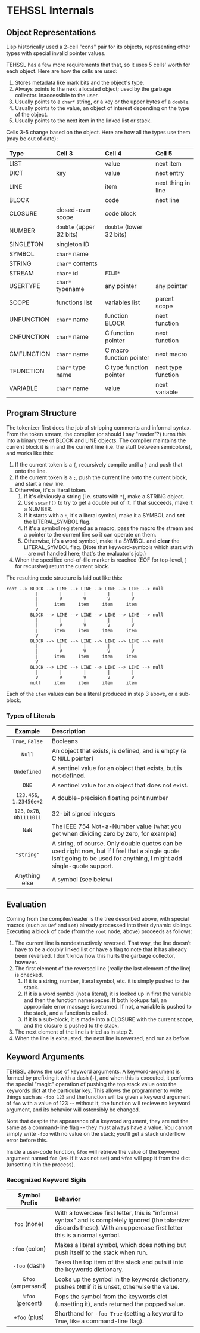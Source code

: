 # TEHSSL Internals

## Object Representations

Lisp historically used a 2-cell "cons" pair for its objects, representing other types with special invalid pointer values.

TEHSSL has a few more requirements that that, so it uses 5 cells' worth for each object. Here are how the cells are used:

1. Stores metadata like mark bits and the object's type.
2. Always points to the next allocated object; used by the garbage collector. Inaccessible to the user.
3. Usually points to a `char*` string, or a key or the upper bytes of a `double`.
4. Usually points to the value, an object of interest depending on the type of the object.
5. Usually points to the next item in the linked list or stack.

Cells 3-5 change based on the object. Here are how all the types use them (may be out of date):

| Type       | Cell 3                   | Cell 4                   | Cell 5             |
|:---------- |:------------------------ |:------------------------ |:------------------ |
| LIST       |                          | value                    | next item          |
| DICT       | key                      | value                    | next entry         |
| LINE       |                          | item                     | next thing in line |
| BLOCK      |                          | code                     | next line          |
| CLOSURE    | closed-over scope        | code block               |                    |
| NUMBER     | `double` (upper 32 bits) | `double` (lower 32 bits) |                    |
| SINGLETON  | singleton ID             |                          |                    |
| SYMBOL     | `char*` name             |                          |                    |
| STRING     | `char*` contents         |                          |                    |
| STREAM     | `char*` id               | `FILE*`                  |                    |
| USERTYPE   | `char*` typename         | any pointer              | any pointer        |
| SCOPE      | functions list           | variables list           | parent scope       |
| UNFUNCTION | `char*` name             | function BLOCK           | next function      |
| CNFUNCTION | `char*` name             | C function pointer       | next function      |
| CMFUNCTION | `char*` name             | C macro function pointer | next macro         |
| TFUNCTION  | `char*` type name        | C type function pointer  | next type function |
| VARIABLE   | `char*` name             | value                    | next variable      |

## Program Structure

The tokenizer first does the job of stripping comments and informal syntax. From the token stream, the compiler (or should I say "reader"?) turns this into a binary tree of BLOCK and LINE objects. The compiler maintains the current block it is in and the current line (i.e. the stuff between semicolons), and works like this:

1. If the current token is a `{`, recursively compile until a `}` and push that onto the line.
2. If the current token is a `;`, push the current line onto the current block, and start a new line.
3. Otherwise, it's a literal token.
    1. If it's obviously a string (i.e. strats with `"`), make a STRING object.
    2. Use `sscanf()` to try to get a double out of it. If that succeeds, make it a NUMBER.
    3. If it starts with a `:`, it's a literal symbol, make it a SYMBOL and **set** the LITERAL_SYMBOL flag.
    4. If it's a symbol registered as a macro, pass the macro the stream and a pointer to the current line so it can operate on them.
    5. Otherwise, it's a word symbol, make it a SYMBOL and **clear** the LITERAL_SYMBOL flag. (Note that keyword-symbols which start with `-` are not handled here; that's the evaluator's job.)
4. When the specified end-of-file marker is reached (EOF for top-level, `}` for recursive) return the current block.

The resulting code structure is laid out like this:

```text
root --> BLOCK --> LINE --> LINE --> LINE --> LINE --> null
           |        |        |        |        |
           |        V        V        V        V
           |      item     item     item     item
           V
         BLOCK --> LINE --> LINE --> LINE --> LINE --> null
           |        |        |        |        |
           |        V        V        V        V
           |      item     item     item     item
           V
         BLOCK --> LINE --> LINE --> LINE --> LINE --> null
           |        |        |        |        |
           |        V        V        V        V
           |      item     item     item     item
           V
         BLOCK --> LINE --> LINE --> LINE --> LINE --> null
           |        |        |        |        |
           V        V        V        V        V
         null     item     item     item     item
```

Each of the `item` values can be a literal produced in step 3 above, or a sub-block.

### Types of Literals

| Example | Description |
|:-------:|:----------- |
| `True`, `False` | Booleans |
| `Null` | An object that exists, is defined, and is empty (a C `NULL` pointer) |
| `Undefined` | A sentinel value for an object that exists, but is not defined. |
| `DNE` | A sentinel value for an object that does not exist. |
| `123.456`, `1.23456e+2` | A double-precision floating point number |
| `123`, `0x7B`, `0b1111011` | 32-bit signed integers |
| `NaN` | The IEEE 754 Not-a-Number value (what you get when dividing zero by zero, for example) |
| `"string"` | A string, of course. Only double quotes can be used right now, but if I feel that a single quote isn't going to be used for anything, I might add single-quote support. |
| Anything else | A symbol (see below) |

## Evaluation

Coming from the compiler/reader is the tree described above, with special macros (such as `Def` and `Let`) already processed into their dynamic siblings. Executing a block of code (from the `root` node, above) proceeds as follows:

1. The current line is nondestructively reversed. That way, the line doesn't have to be a doubly linked list or have a flag to note that it has already been reversed. I don't know how this hurts the garbage collector, however.
2. The first element of the reversed line (really the last element of the line) is checked.
    1. If it is a string, number, literal symbol, etc. it is simply pushed to the stack.
    2. If it is a word symbol (not a literal), it is looked up in first the variable and then the function namespaces. If both lookups fail, an appropriate error massage is returned. If not, a variable is pushed to the stack, and a function is called.
    3. If it is a sub-block, it is made into a CLOSURE with the current scope, and the closure is pushed to the stack.
3. The next element of the line is tried as in step 2.
4. When the line is exhausted, the next line is reversed, and run as before.

## Keyword Arguments

TEHSSL allows the use of keyword arguments. A keyword-argument is formed by prefixing it with a dash (`-`), and when this is executed, it performs the special "magic" operation of pushing the top stack value onto the keywords dict at the particular key. This allows the programmer to write things such as `-foo 123` and the function will be given a keyword argument of `foo` with a value of 123 -- without it, the function will recieve no keyword argument, and its behavior will ostensibly be changed.

Note that despite the appearance of a keyword argument, they are not the same as a command-line flag -- they must always have a value. You cannot simply write `-foo` with no value on the stack; you'll get a stack underflow error before this.

Inside a user-code function, `&foo` will retrieve the value of the keyword argument named `foo` (`DNE` if it was not set) and `%foo` will pop it from the dict (unsetting it in the process).

### Recognized Keyword Sigils

| Symbol Prefix | Behavior |
|:-------------:|:-------- |
| `foo` (none)        | With a lowercase first letter, this is "informal syntax" and is completely ignored (the tokenizer discards these). With an uppercase first letter this is a normal symbol.
| `:foo` (colon) | Makes a literal symbol, which does nothing but push itself to the stack when run. |
| `-foo` (dash) | Takes the top item of the stack and puts it into the keywords dictionary. |
| `&foo` (ampersand) | Looks up the symbol in the keywords dictionary, pushes `DNE` if it is unset, otherwise the value. |
| `%foo` (percent) | Pops the symbol from the keywords dict (unsetting it), ands returned the popped value. |
| `+foo` (plus) | Shorthand for `-foo True` (setting a keyword to `True`, like a command-line flag). |
